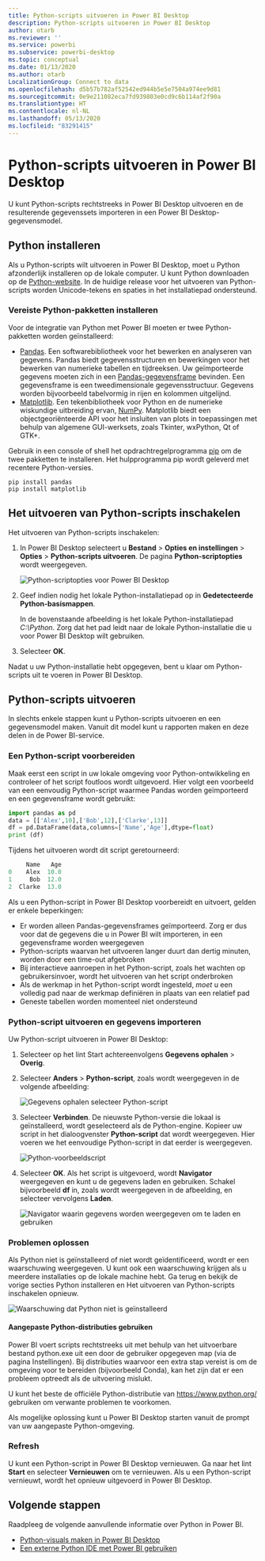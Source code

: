 ```yaml
---
title: Python-scripts uitvoeren in Power BI Desktop
description: Python-scripts uitvoeren in Power BI Desktop
author: otarb
ms.reviewer: ''
ms.service: powerbi
ms.subservice: powerbi-desktop
ms.topic: conceptual
ms.date: 01/13/2020
ms.author: otarb
LocalizationGroup: Connect to data
ms.openlocfilehash: d5b57b782af52542ed944b5e5e7504a974ee9d81
ms.sourcegitcommit: 0e9e211082eca7fd939803e0cd9c6b114af2f90a
ms.translationtype: HT
ms.contentlocale: nl-NL
ms.lasthandoff: 05/13/2020
ms.locfileid: "83291415"
---
```

# <a name="run-python-scripts-in-power-bi-desktop"></a>Python-scripts uitvoeren in Power BI Desktop

U kunt Python-scripts rechtstreeks in Power BI Desktop uitvoeren en de resulterende gegevenssets importeren in een Power BI Desktop-gegevensmodel.

## <a name="install-python"></a>Python installeren

Als u Python-scripts wilt uitvoeren in Power BI Desktop, moet u Python afzonderlijk installeren op de lokale computer. U kunt Python downloaden op de [Python-website](https://www.python.org/). In de huidige release voor het uitvoeren van Python-scripts worden Unicode-tekens en spaties in het installatiepad ondersteund.

### <a name="install-required-python-packages"></a>Vereiste Python-pakketten installeren

Voor de integratie van Python met Power BI moeten er twee Python-pakketten worden geïnstalleerd:

* [Pandas](https://pandas.pydata.org/). Een softwarebibliotheek voor het bewerken en analyseren van gegevens. Pandas biedt gegevensstructuren en bewerkingen voor het bewerken van numerieke tabellen en tijdreeksen. Uw geïmporteerde gegevens moeten zich in een [Pandas-gegevensframe](https://www.tutorialspoint.com/python_pandas/python_pandas_dataframe.htm) bevinden. Een gegevensframe is een tweedimensionale gegevensstructuur. Gegevens worden bijvoorbeeld tabelvormig in rijen en kolommen uitgelijnd.
* [Matplotlib](https://matplotlib.org/). Een tekenbibliotheek voor Python en de numerieke wiskundige uitbreiding ervan, [NumPy](https://www.numpy.org/). Matplotlib biedt een objectgeoriënteerde API voor het insluiten van plots in toepassingen met behulp van algemene GUI-werksets, zoals Tkinter, wxPython, Qt of GTK+.

Gebruik in een console of shell het opdrachtregelprogramma [pip](https://pip.pypa.io/en/stable/) om de twee pakketten te installeren. Het hulpprogramma pip wordt geleverd met recentere Python-versies.

```CMD
pip install pandas
pip install matplotlib
```

## <a name="enable-python-scripting"></a>Het uitvoeren van Python-scripts inschakelen

Het uitvoeren van Python-scripts inschakelen:

1. In Power BI Desktop selecteert u **Bestand** > **Opties en instellingen** > **Opties** > **Python-scripts uitvoeren**. De pagina **Python-scriptopties** wordt weergegeven.

   ![Python-scriptopties voor Power BI Desktop](media/desktop-python-scripts/python-scripts-7.png)

1. Geef indien nodig het lokale Python-installatiepad op in **Gedetecteerde Python-basismappen**.

   In de bovenstaande afbeelding is het lokale Python-installatiepad *C:\Python*. Zorg dat het pad leidt naar de lokale Python-installatie die u voor Power BI Desktop wilt gebruiken.

1. Selecteer **OK**.

Nadat u uw Python-installatie hebt opgegeven, bent u klaar om Python-scripts uit te voeren in Power BI Desktop.

## <a name="run-python-scripts"></a>Python-scripts uitvoeren

In slechts enkele stappen kunt u Python-scripts uitvoeren en een gegevensmodel maken. Vanuit dit model kunt u rapporten maken en deze delen in de Power BI-service.

### <a name="prepare-a-python-script"></a>Een Python-script voorbereiden

Maak eerst een script in uw lokale omgeving voor Python-ontwikkeling en controleer of het script foutloos wordt uitgevoerd. Hier volgt een voorbeeld van een eenvoudig Python-script waarmee Pandas worden geïmporteerd en een gegevensframe wordt gebruikt:

```python
import pandas as pd
data = [['Alex',10],['Bob',12],['Clarke',13]]
df = pd.DataFrame(data,columns=['Name','Age'],dtype=float)
print (df)
```

Tijdens het uitvoeren wordt dit script geretourneerd:

```python
     Name   Age
0    Alex  10.0
1     Bob  12.0
2  Clarke  13.0
```

Als u een Python-script in Power BI Desktop voorbereidt en uitvoert, gelden er enkele beperkingen:

* Er worden alleen Pandas-gegevensframes geïmporteerd. Zorg er dus voor dat de gegevens die u in Power BI wilt importeren, in een gegevensframe worden weergegeven
* Python-scripts waarvan het uitvoeren langer duurt dan dertig minuten, worden door een time-out afgebroken
* Bij interactieve aanroepen in het Python-script, zoals het wachten op gebruikersinvoer, wordt het uitvoeren van het script onderbroken
* Als de werkmap in het Python-script wordt ingesteld, *moet* u een volledig pad naar de werkmap definiëren in plaats van een relatief pad
* Geneste tabellen worden momenteel niet ondersteund

### <a name="run-your-python-script-and-import-data"></a>Python-script uitvoeren en gegevens importeren

Uw Python-script uitvoeren in Power BI Desktop:

1. Selecteer op het lint Start achtereenvolgens **Gegevens ophalen** > **Overig**.

1. Selecteer **Anders** > **Python-script**, zoals wordt weergegeven in de volgende afbeelding:

   ![Gegevens ophalen selecteer Python-script](media/desktop-python-scripts/python-scripts-1.png)

1. Selecteer **Verbinden**. De nieuwste Python-versie die lokaal is geïnstalleerd, wordt geselecteerd als de Python-engine. Kopieer uw script in het dialoogvenster **Python-script** dat wordt weergegeven. Hier voeren we het eenvoudige Python-script in dat eerder is weergegeven.

   ![Python-voorbeeldscript](media/desktop-python-scripts/python-scripts-6.png)

1. Selecteer **OK**. Als het script is uitgevoerd, wordt **Navigator** weergegeven en kunt u de gegevens laden en gebruiken. Schakel bijvoorbeeld **df** in, zoals wordt weergegeven in de afbeelding, en selecteer vervolgens **Laden**.

   ![Navigator waarin gegevens worden weergegeven om te laden en gebruiken](media/desktop-python-scripts/python-scripts-5.png) 

### <a name="troubleshooting"></a>Problemen oplossen

Als Python niet is geïnstalleerd of niet wordt geïdentificeerd, wordt er een waarschuwing weergegeven. U kunt ook een waarschuwing krijgen als u meerdere installaties op de lokale machine hebt. Ga terug en bekijk de vorige secties Python installeren en Het uitvoeren van Python-scripts inschakelen opnieuw.

![Waarschuwing dat Python niet is geïnstalleerd](media/desktop-python-scripts/python-scripts-3.png)

#### <a name="using-custom-python-distributions"></a>Aangepaste Python-distributies gebruiken

Power BI voert scripts rechtstreeks uit met behulp van het uitvoerbare bestand python.exe uit een door de gebruiker opgegeven map (via de pagina Instellingen). Bij distributies waarvoor een extra stap vereist is om de omgeving voor te bereiden (bijvoorbeeld Conda), kan het zijn dat er een probleem optreedt als de uitvoering mislukt.

U kunt het beste de officiële Python-distributie van https://www.python.org/ gebruiken om verwante problemen te voorkomen.

Als mogelijke oplossing kunt u Power BI Desktop starten vanuit de prompt van uw aangepaste Python-omgeving.

### <a name="refresh"></a>Refresh

U kunt een Python-script in Power BI Desktop vernieuwen. Ga naar het lint **Start** en selecteer **Vernieuwen** om te vernieuwen. Als u een Python-script vernieuwt, wordt het opnieuw uitgevoerd in Power BI Desktop.

## <a name="next-steps"></a>Volgende stappen

Raadpleeg de volgende aanvullende informatie over Python in Power BI.

* [Python-visuals maken in Power BI Desktop](desktop-python-visuals.md)
* [Een externe Python IDE met Power BI gebruiken](desktop-python-ide.md)
